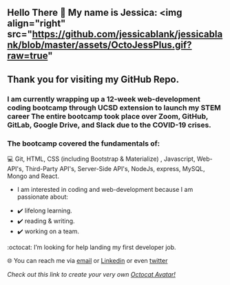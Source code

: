 ## Hello There 👋 My name is Jessica: <a> <img align="right" src="https://github.com/jessicablank/jessicablank/blob/master/assets/OctoJessPlus.gif?raw=true" </a> 

## Thank you for visiting my GitHub Repo. 
### I am currently wrapping up a 12-week web-development coding bootcamp through UCSD extension to launch my STEM career  The entire bootcamp took place over Zoom, GitHub, GitLab, Google Drive, and Slack due to the COVID-19 crises. 
### The bootcamp covered the fundamentals of:
:computer: Git, HTML, CSS (including Bootstrap & Materialize) , Javascript, Web-API's, Third-Party API's, Server-Side API's, NodeJs, express, MySQL, Mongo and React. 

* I am interested in coding and web-development because I am passionate about:
- :heavy_check_mark: lifelong learning.
- :heavy_check_mark: reading & writing. 
- :heavy_check_mark: working on a team. 

:octocat: I’m looking for help landing my first developer job. 

:globe_with_meridians: You can reach me via [email](jessicablankemeier@gmail.com) or [Linkedin](https://www.linkedin.com/in/jessicablankemeier/) or even [twitter](https://twitter.com/JessBlankemeier) 

_Check out this link to create your very own [Octocat Avatar!](https://myoctocat.com/build-your-octocat/)_